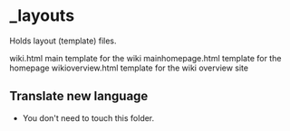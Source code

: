 # _layouts
Holds layout (template) files.

wiki.html main template for the wiki
mainhomepage.html template for the homepage
wikioverview.html template for the wiki overview site

## Translate new language
* You don't need to touch this folder.
